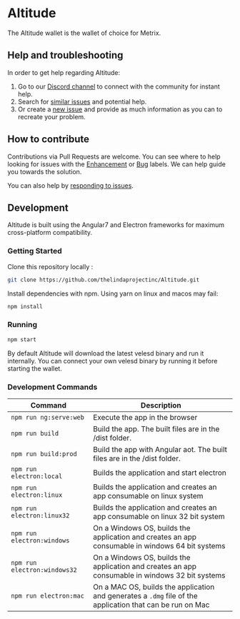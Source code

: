 # Altitude
The Altitude wallet is the wallet of choice for Metrix.

## Help and troubleshooting

In order to get help regarding Altitude:

1.  Go to our [Discord channel](https://discord.gg/SHNjQBv) to connect with the community for instant help.
1.  Search for [similar issues](https://github.com/TheLindaProjectInc/Altitude/issues?q=is%3Aopen+is%3Aissue+label%3A%22Type%3A+Canonical%22) and potential help.
1.  Or create a [new issue](https://github.com/TheLindaProjectInc/Altitude/issues) and provide as much information as you can to recreate your problem.

## How to contribute

Contributions via Pull Requests are welcome. You can see where to help looking for issues with the [Enhancement](https://github.com/TheLindaProjectInc/Altitude/issues?q=is%3Aopen+is%3Aissue+label%3A%22Type%3A+Enhancement%22) or [Bug](https://github.com/TheLindaProjectInc/Altitude/issues?q=is%3Aopen+is%3Aissue+label%3A%22Type%3A+Bug%22) labels. We can help guide you towards the solution.

You can also help by [responding to issues](https://github.com/TheLindaProjectInc/Altitude/issues?q=is%3Aissue+is%3Aopen+label%3A%22Status%3A+Triage%22).


## Development
Altitude is built using the Angular7 and Electron frameworks for maximum cross-platform compatibility.

### Getting Started

Clone this repository locally :

``` bash
git clone https://github.com/thelindaprojectinc/Altitude.git
```

Install dependencies with npm. Using yarn on linux and macos may fail:

``` bash
npm install
```

### Running

``` bash
npm start
```

By default Altitude will download the latest velesd binary and run it internally. You can connect your own velesd binary by running it before starting the wallet.

### Development Commands

|Command|Description|
|--|--|
|`npm run ng:serve:web`| Execute the app in the browser |
|`npm run build`| Build the app. The built files are in the /dist folder. |
|`npm run build:prod`| Build the app with Angular aot. The built files are in the /dist folder. |
|`npm run electron:local`| Builds the application and start electron
|`npm run electron:linux`| Builds the application and creates an app consumable on linux system |
|`npm run electron:linux32`| Builds the application and creates an app consumable on linux 32 bit system |
|`npm run electron:windows`| On a Windows OS, builds the application and creates an app consumable in windows 64 bit systems |
|`npm run electron:windows32`| On a Windows OS, builds the application and creates an app consumable in windows 32 bit systems |
|`npm run electron:mac`|  On a MAC OS, builds the application and generates a `.dmg` file of the application that can be run on Mac |
